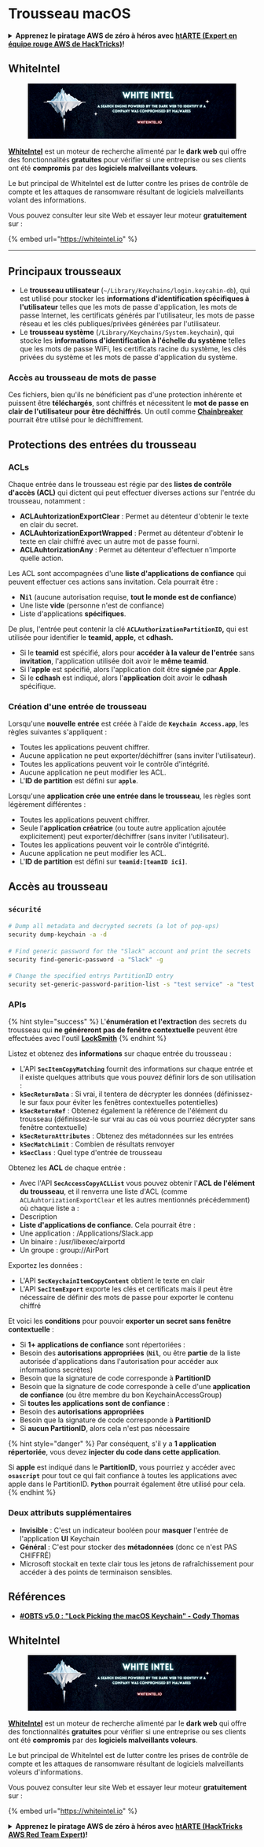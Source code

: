 # Trousseau macOS

<details>

<summary><strong>Apprenez le piratage AWS de zéro à héros avec</strong> <a href="https://training.hacktricks.xyz/courses/arte"><strong>htARTE (Expert en équipe rouge AWS de HackTricks)</strong></a><strong>!</strong></summary>

Autres façons de soutenir HackTricks :

- Si vous souhaitez voir votre **entreprise annoncée dans HackTricks** ou **télécharger HackTricks en PDF**, consultez les [**PLANS D'ABONNEMENT**](https://github.com/sponsors/carlospolop) !
- Obtenez le [**swag officiel PEASS & HackTricks**](https://peass.creator-spring.com)
- Découvrez [**La famille PEASS**](https://opensea.io/collection/the-peass-family), notre collection exclusive de [**NFTs**](https://opensea.io/collection/the-peass-family)
- **Rejoignez le** 💬 [**groupe Discord**](https://discord.gg/hRep4RUj7f) ou le [**groupe Telegram**](https://t.me/peass) ou **suivez-nous** sur **Twitter** 🐦 [**@carlospolopm**](https://twitter.com/hacktricks_live)**.**
- **Partagez vos astuces de piratage en soumettant des PR aux** [**HackTricks**](https://github.com/carlospolop/hacktricks) et [**HackTricks Cloud**](https://github.com/carlospolop/hacktricks-cloud) dépôts GitHub.

</details>

## WhiteIntel

<figure><img src=".gitbook/assets/image (1224).png" alt=""><figcaption></figcaption></figure>

[**WhiteIntel**](https://whiteintel.io) est un moteur de recherche alimenté par le **dark web** qui offre des fonctionnalités **gratuites** pour vérifier si une entreprise ou ses clients ont été **compromis** par des **logiciels malveillants voleurs**.

Le but principal de WhiteIntel est de lutter contre les prises de contrôle de compte et les attaques de ransomware résultant de logiciels malveillants volant des informations.

Vous pouvez consulter leur site Web et essayer leur moteur **gratuitement** sur :

{% embed url="https://whiteintel.io" %}

---

## Principaux trousseaux

- Le **trousseau utilisateur** (`~/Library/Keychains/login.keycahin-db`), qui est utilisé pour stocker les **informations d'identification spécifiques à l'utilisateur** telles que les mots de passe d'application, les mots de passe Internet, les certificats générés par l'utilisateur, les mots de passe réseau et les clés publiques/privées générées par l'utilisateur.
- Le **trousseau système** (`/Library/Keychains/System.keychain`), qui stocke les **informations d'identification à l'échelle du système** telles que les mots de passe WiFi, les certificats racine du système, les clés privées du système et les mots de passe d'application du système.

### Accès au trousseau de mots de passe

Ces fichiers, bien qu'ils ne bénéficient pas d'une protection inhérente et puissent être **téléchargés**, sont chiffrés et nécessitent le **mot de passe en clair de l'utilisateur pour être déchiffrés**. Un outil comme [**Chainbreaker**](https://github.com/n0fate/chainbreaker) pourrait être utilisé pour le déchiffrement.

## Protections des entrées du trousseau

### ACLs

Chaque entrée dans le trousseau est régie par des **listes de contrôle d'accès (ACL)** qui dictent qui peut effectuer diverses actions sur l'entrée du trousseau, notamment :

- **ACLAuhtorizationExportClear** : Permet au détenteur d'obtenir le texte en clair du secret.
- **ACLAuhtorizationExportWrapped** : Permet au détenteur d'obtenir le texte en clair chiffré avec un autre mot de passe fourni.
- **ACLAuhtorizationAny** : Permet au détenteur d'effectuer n'importe quelle action.

Les ACL sont accompagnées d'une **liste d'applications de confiance** qui peuvent effectuer ces actions sans invitation. Cela pourrait être :

- &#x20;**N`il`** (aucune autorisation requise, **tout le monde est de confiance**)
- Une liste **vide** (personne n'est de confiance)
- Liste d'applications **spécifiques**.

De plus, l'entrée peut contenir la clé **`ACLAuthorizationPartitionID`,** qui est utilisée pour identifier le **teamid, apple,** et **cdhash.**

- Si le **teamid** est spécifié, alors pour **accéder à la valeur de l'entrée** sans **invitation**, l'application utilisée doit avoir le **même teamid**.
- Si l'**apple** est spécifié, alors l'application doit être **signée** par **Apple**.
- Si le **cdhash** est indiqué, alors l'**application** doit avoir le **cdhash** spécifique.

### Création d'une entrée de trousseau

Lorsqu'une **nouvelle** **entrée** est créée à l'aide de **`Keychain Access.app`**, les règles suivantes s'appliquent :

- Toutes les applications peuvent chiffrer.
- Aucune application ne peut exporter/déchiffrer (sans inviter l'utilisateur).
- Toutes les applications peuvent voir le contrôle d'intégrité.
- Aucune application ne peut modifier les ACL.
- L'**ID de partition** est défini sur **`apple`**.

Lorsqu'une **application crée une entrée dans le trousseau**, les règles sont légèrement différentes :

- Toutes les applications peuvent chiffrer.
- Seule l'**application créatrice** (ou toute autre application ajoutée explicitement) peut exporter/déchiffrer (sans inviter l'utilisateur).
- Toutes les applications peuvent voir le contrôle d'intégrité.
- Aucune application ne peut modifier les ACL.
- L'**ID de partition** est défini sur **`teamid:[teamID ici]`**.

## Accès au trousseau

### `sécurité`
```bash
# Dump all metadata and decrypted secrets (a lot of pop-ups)
security dump-keychain -a -d

# Find generic password for the "Slack" account and print the secrets
security find-generic-password -a "Slack" -g

# Change the specified entrys PartitionID entry
security set-generic-password-parition-list -s "test service" -a "test acount" -S
```
### APIs

{% hint style="success" %}
L'**énumération et l'extraction** des secrets du trousseau qui **ne généreront pas de fenêtre contextuelle** peuvent être effectuées avec l'outil [**LockSmith**](https://github.com/its-a-feature/LockSmith)
{% endhint %}

Listez et obtenez des **informations** sur chaque entrée du trousseau :

* L'API **`SecItemCopyMatching`** fournit des informations sur chaque entrée et il existe quelques attributs que vous pouvez définir lors de son utilisation :
* **`kSecReturnData`** : Si vrai, il tentera de décrypter les données (définissez-le sur faux pour éviter les fenêtres contextuelles potentielles)
* **`kSecReturnRef`** : Obtenez également la référence de l'élément du trousseau (définissez-le sur vrai au cas où vous pourriez décrypter sans fenêtre contextuelle)
* **`kSecReturnAttributes`** : Obtenez des métadonnées sur les entrées
* **`kSecMatchLimit`** : Combien de résultats renvoyer
* **`kSecClass`** : Quel type d'entrée de trousseau

Obtenez les **ACL** de chaque entrée :

* Avec l'API **`SecAccessCopyACLList`** vous pouvez obtenir l'**ACL de l'élément du trousseau**, et il renverra une liste d'ACL (comme `ACLAuhtorizationExportClear` et les autres mentionnés précédemment) où chaque liste a :
* Description
* **Liste d'applications de confiance**. Cela pourrait être :
* Une application : /Applications/Slack.app
* Un binaire : /usr/libexec/airportd
* Un groupe : group://AirPort

Exportez les données :

* L'API **`SecKeychainItemCopyContent`** obtient le texte en clair
* L'API **`SecItemExport`** exporte les clés et certificats mais il peut être nécessaire de définir des mots de passe pour exporter le contenu chiffré

Et voici les **conditions** pour pouvoir **exporter un secret sans fenêtre contextuelle** :

* Si **1+ applications de confiance** sont répertoriées :
* Besoin des **autorisations appropriées** (**`Nil`**, ou être **partie** de la liste autorisée d'applications dans l'autorisation pour accéder aux informations secrètes)
* Besoin que la signature de code corresponde à **PartitionID**
* Besoin que la signature de code corresponde à celle d'une **application de confiance** (ou être membre du bon KeychainAccessGroup)
* Si **toutes les applications sont de confiance** :
* Besoin des **autorisations appropriées**
* Besoin que la signature de code corresponde à **PartitionID**
* Si **aucun PartitionID**, alors cela n'est pas nécessaire

{% hint style="danger" %}
Par conséquent, s'il y a **1 application répertoriée**, vous devez **injecter du code dans cette application**.

Si **apple** est indiqué dans le **PartitionID**, vous pourriez y accéder avec **`osascript`** pour tout ce qui fait confiance à toutes les applications avec apple dans le PartitionID. **`Python`** pourrait également être utilisé pour cela.
{% endhint %}

### Deux attributs supplémentaires

* **Invisible** : C'est un indicateur booléen pour **masquer** l'entrée de l'application **UI** Keychain
* **Général** : C'est pour stocker des **métadonnées** (donc ce n'est PAS CHIFFRÉ)
* Microsoft stockait en texte clair tous les jetons de rafraîchissement pour accéder à des points de terminaison sensibles.

## Références

* [**#OBTS v5.0 : "Lock Picking the macOS Keychain" - Cody Thomas**](https://www.youtube.com/watch?v=jKE1ZW33JpY)

## WhiteIntel

<figure><img src=".gitbook/assets/image (1224).png" alt=""><figcaption></figcaption></figure>

[**WhiteIntel**](https://whiteintel.io) est un moteur de recherche alimenté par le **dark web** qui offre des fonctionnalités **gratuites** pour vérifier si une entreprise ou ses clients ont été **compromis** par des **logiciels malveillants voleurs**.

Le but principal de WhiteIntel est de lutter contre les prises de contrôle de compte et les attaques de ransomware résultant de logiciels malveillants voleurs d'informations.

Vous pouvez consulter leur site Web et essayer leur moteur **gratuitement** sur :

{% embed url="https://whiteintel.io" %}

<details>

<summary><strong>Apprenez le piratage AWS de zéro à héros avec</strong> <a href="https://training.hacktricks.xyz/courses/arte"><strong>htARTE (HackTricks AWS Red Team Expert)</strong></a><strong>!</strong></summary>

Autres façons de soutenir HackTricks :

* Si vous souhaitez voir votre **entreprise annoncée dans HackTricks** ou **télécharger HackTricks en PDF** Consultez les [**PLANS D'ABONNEMENT**](https://github.com/sponsors/carlospolop) !
* Obtenez le [**swag officiel PEASS & HackTricks**](https://peass.creator-spring.com)
* Découvrez [**The PEASS Family**](https://opensea.io/collection/the-peass-family), notre collection exclusive de [**NFTs**](https://opensea.io/collection/the-peass-family)
* **Rejoignez** 💬 le groupe Discord](https://discord.gg/hRep4RUj7f) ou le [groupe telegram](https://t.me/peass) ou **suivez** nous sur **Twitter** 🐦 [**@carlospolopm**](https://twitter.com/hacktricks_live)**.**
* **Partagez vos astuces de piratage en soumettant des PR aux** [**HackTricks**](https://github.com/carlospolop/hacktricks) et [**HackTricks Cloud**](https://github.com/carlospolop/hacktricks-cloud) github repos.

</details>
